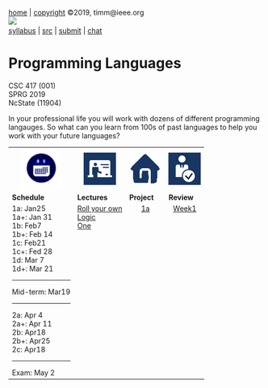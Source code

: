 [home](http://tiny.cc/plm19) |
[copyright](https://github.com/txt/plm19/blob/master/license.md) &copy;2019, timm&commat;ieee.org
<br>
<a href="http://tiny.cc/plm19"><img width=900 src="https://raw.githubusercontent.com/txt/plm19/master/etc/img/banner.png"></a>
<br>
[syllabus](https://github.com/txt/plm19/blob/master/doc/syllabus.md) |
[src](https://github.com/txt/plm19/tree/master/src) |
[submit](http://tiny.cc/plm19give) |
[chat](https://plm19.slack.com/)

# Programming Languages



CSC 417 (001)   
SPRG 2019   
NcState (11904) 


In your professional life you will work with dozens of different programming langauges.
So what can you learn from 100s of past languages to help you work with your future languages?

<center>
<table width="100%" border=0 align=center>
<tr>
<td align=center><img  width=80 src="etc/img/time.png"></td>
<td align=center><img  src="etc/img/lectures.gif"></td>
<td align=center><img  src="etc/img/homework.gif"></td>
<td align=center><img  src="etc/img/review.gif"></td>
</tr>
<tr>
<td align=left valign=top><b>Schedule</b>

</td>
<td align=left valign=top><b>Lectures</b></td>
<td align=left valign=top><b>Project</b>
<td align=left valign=top><b>Review</b> </td>
</tr>
<tr>
<td valign=top  xwidth="100px">
1a: Jan25<br> 1a+: Jan 31<br>
1b: Feb7<br> 1b+: Feb 14<br>
1c: Feb21<br> 1c+: Fed 28<br>
1d: Mar 7<br> 1d+: Mar 21
<hr>
Mid-term: Mar19
<hr>
2a: Apr 4<br>2a+: Apr 11<br>
2b: Apr18<br>2b+:  Apr25 <br> 
2c: Apr18
<hr>
Exam: May 2
</td>
<td valign=top  xwidth="100px">
<a href="doc/llvm.md">Roll your own</a><br>
<a href="src/pl/onea.md">Logic</a><br>
<a href="doc/lect1.md">One</a><br>


<!-- -------------------------------- -->

</td><td align=center valign=top xwidth="100px">
<a href="src/pl/onea">1a</a><br>

</td>
<td align=center valign=top  xwidth="100px">
<a href="doc/week1.md">Week1</a><br>
</td>
</tr>
</table>
</center>


